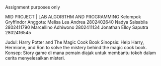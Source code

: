 Assignment purposes only

MID PROJECT | LAB ALGORITHM AND PROGRAMMING
Kelompok Gryffindor
Anggota:
  Melisa Lea Andrea 2802402640 
  Nadya Salsabila 2802411790 
  Marcellino Adhiwono 2802411134 
  Jonathan Elloy Saputra 2802416545

Judul: 
  Harry Potter and The Magic Cook Book 
Sinopsis: 
  Help Harry, Hermione, and Ron to solve the mistery behind the magic cook book.
Konsep:
  Story game di mana pemain diajak untuk membantu tokoh dalam cerita menyelesaikan misteri.
